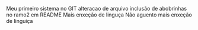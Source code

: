 Meu primeiro sistema no GIT
alteracao de arquivo
inclusão de abobrinhas no ramo2 em README
Mais enxeção de linguça
Não aguento mais enxeção de linguiça
